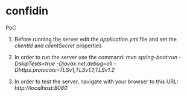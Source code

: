 # confidin
PoC
1. Before running the server edit the *application.yml* file and set the *clientId* and *clientSecret* properties

2. In order to run the server use the command:
*mvn spring-boot:run -DskipTests=true -Djavax.net.debug=all -Dhttps.protocols=TLSv1,TLSv1.1,TLSv1.2*

3. In order to test the server, navigate with your browser to this URL: *http://localhost:8080*